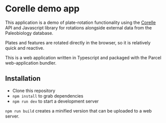 # Corelle demo app

This application is a demo of plate-rotation functionality
using the [Corelle](https://github.com/UW-Macrostrat/corelle)
API and Javascript library for rotations alongside external data
from the Paleobiology database.

Plates and features are rotated directly in the browser, so it is relatively quick and reactive.

This is a web application written in Typescript and packaged with the Parcel web-application bundler.

## Installation

- Clone this repository
- `npm install` to grab dependencies
- `npm run dev` to start a development server

`npm run build` creates a minified version that can be uploaded to a web server.
